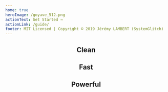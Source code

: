 ```yaml
---
home: true
heroImage: /goyave_512.png
actionText: Get Started →
actionLink: /guide/
footer: MIT Licensed | Copyright © 2019 Jérémy LAMBERT (SystemGlitch)
---
```

<div class="features" style="text-align: center">
  <div class="feature">
    <h2>Clean</h2>
  </div>
  <div class="feature">
    <h2>Fast</h2>
  </div>
  <div class="feature">
    <h2>Powerful</h2>
  </div>
</div>
